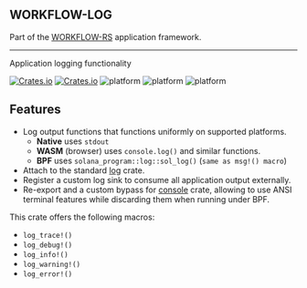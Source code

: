 ## WORKFLOW-LOG

Part of the [WORKFLOW-RS](https://github.com/workflow-rs) application framework.

***

Application logging functionality

[![Crates.io](https://img.shields.io/crates/l/workflow-log.svg?maxAge=2592000)](https://crates.io/crates/workflow-log)
[![Crates.io](https://img.shields.io/crates/v/workflow-log.svg?maxAge=2592000)](https://crates.io/crates/workflow-log)
![platform](https://img.shields.io/badge/platform-Native-informational)
![platform](https://img.shields.io/badge/platform-Web%20%28wasm32%29-informational)
![platform](https://img.shields.io/badge/platform-BPF-informational)

## Features

* Log output functions that functions uniformly on supported platforms.
  * **Native** uses `stdout`
  * **WASM** (browser) uses `console.log()` and similar functions.
  * **BPF** uses `solana_program::log::sol_log()` (`same as msg!() macro`)
* Attach to the standard [log](https://crates.io/crates/log) crate.
* Register a custom log sink to consume all application output externally.
* Re-export and a custom bypass for [console](https://crates.io/crates/console) crate, allowing to use ANSI terminal features while discarding them when running under BPF.

This crate offers the following macros:
* `log_trace!()`
* `log_debug!()`
* `log_info!()`
* `log_warning!()`
* `log_error!()`

